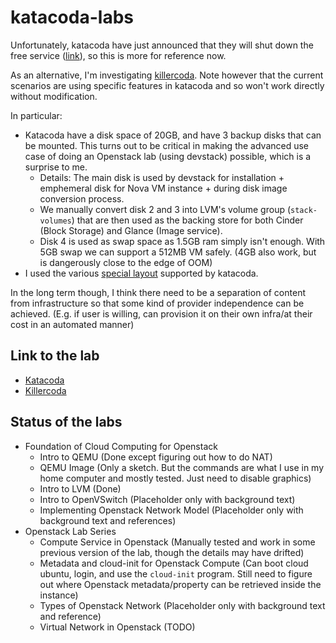 # katacoda-labs

Unfortunately, katacoda have just announced that they will shut down the free service ([link](https://www.oreilly.com/online-learning/leveraging-katacoda-technology.html)), so this is more for reference now.

As an alternative, I'm investigating [killercoda](https://killercoda.com/). Note however that the current scenarios are using specific features in katacoda and so won't work directly without modification.

In particular:
- Katacoda have a disk space of 20GB, and have 3 backup disks that can be mounted. This turns out to be critical in making the advanced use case of doing an Openstack lab (using devstack) possible, which is a surprise to me.
  - Details: The main disk is used by devstack for installation + emphemeral disk for Nova VM instance + during disk image conversion process.
  - We manually convert disk 2 and 3 into LVM's volume group (`stack-volumes`) that are then used as the backing store for both Cinder (Block Storage) and Glance (Image service).
  - Disk 4 is used as swap space as 1.5GB ram simply isn't enough. With 5GB swap we can support a 512MB VM safely. (4GB also work, but is dangerously close to the edge of OOM)
- I used the various [special layout](https://www.katacoda.community/essentials/layouts.html) supported by katacoda.

In the long term though, I think there need to be a separation of content from infrastructure so that some kind of provider independence can be achieved. (E.g. if user is willing, can provision it on their own infra/at their cost in an automated manner)

## Link to the lab

- [Katacoda](https://katacoda.com/hkitsmallpotato)
- [Killercoda](https://killercoda.com/hkitsmallpotato)

## Status of the labs

- Foundation of Cloud Computing for Openstack
  - Intro to QEMU (Done except figuring out how to do NAT)
  - QEMU Image (Only a sketch. But the commands are what I use in my home computer and mostly tested. Just need to disable graphics)
  - Intro to LVM (Done)
  - Intro to OpenVSwitch (Placeholder only with background text)
  - Implementing Openstack Network Model (Placeholder only with background text and references)
- Openstack Lab Series
  - Compute Service in Openstack (Manually tested and work in some previous version of the lab, though the details may have drifted)
  - Metadata and cloud-init for Openstack Compute (Can boot cloud ubuntu, login, and use the `cloud-init` program. Still need to figure out where Openstack metadata/property can be retrieved inside the instance)
  - Types of Openstack Network (Placeholder only with background text and reference)
  - Virtual Network in Openstack (TODO)
